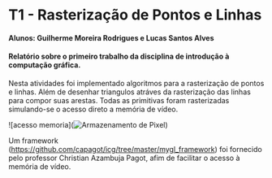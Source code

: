 # T1 - Rasterização de Pontos e Linhas 

#### Alunos: Guilherme Moreira Rodrigues e Lucas Santos Alves

#### Relatório sobre o primeiro trabalho da disciplina de introdução à computação gráfica. 

Nesta atividades foi implementado algoritmos para a rasterização de pontos e linhas. Além de desenhar triangulos atráves da rasterização das linhas para compor suas arestas. Todas as primitivas foram rasterizadas simulando-se o acesso direto a memória de vídeo.

![acesso memoria](![Armazenamento de Pixel](https://github.com/GuilhermeMRodrigues/Computacao_Grafica/blob/master/imagens/armazenamento_pixel.png))

Um framework (https://github.com/capagot/icg/tree/master/mygl_framework) foi fornecido pelo professor Christian Azambuja Pagot, afim de facilitar o acesso à memória de vídeo.

